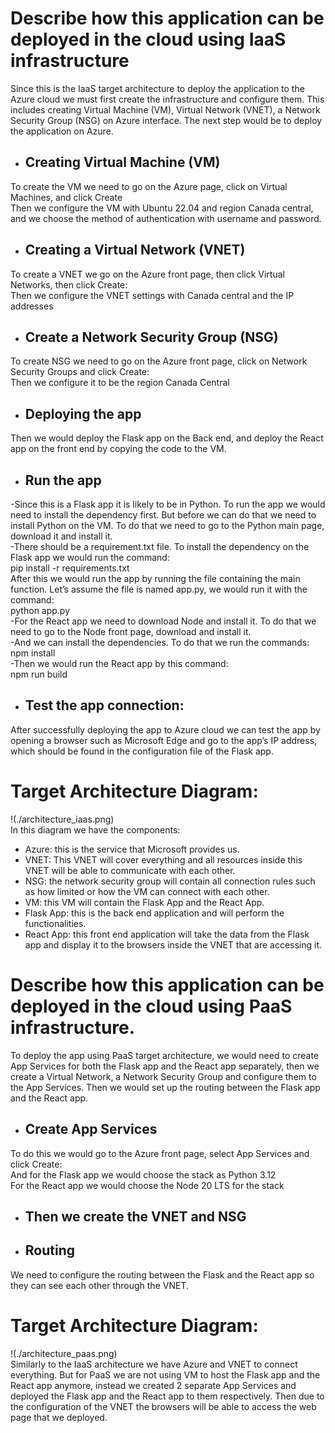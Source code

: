 # Describe how this application can be deployed in the cloud using IaaS infrastructure

Since this is the IaaS target architecture to deploy the application to the Azure cloud we must first create the infrastructure and configure them. This includes creating Virtual Machine (VM), Virtual Network (VNET), a Network Security Group (NSG) on Azure interface. The next step would be to deploy the application on Azure.

* ## **Creating Virtual Machine (VM)**

To create the VM we need to go on the Azure page, click on Virtual Machines, and click Create  
Then we configure the VM with Ubuntu 22.04 and region Canada central, and we choose the method of authentication with username and password.

* ## **Creating a Virtual Network (VNET)**

To create a VNET we go on the Azure front page, then click Virtual Networks, then click Create:  
Then we configure the VNET settings with Canada central and the IP addresses

* ## **Create a Network Security Group (NSG)**

To create NSG we need to go on the Azure front page, click on Network Security Groups and click Create:  
Then we configure it to be the region Canada Central

* ## **Deploying the app**

Then we would deploy the Flask app on the Back end, and deploy the React app on the front end by copying the code to the VM.

* ## **Run the app**

\-Since this is a Flask app it is likely to be in Python. To run the app we would need to install the dependency first. But before we can do that we need to install Python on the VM. To do that we need to go to the Python main page, download it and install it.  
\-There should be a requirement.txt file. To install the dependency on the Flask app we would run the command:  
pip install \-r requirements.txt  
After this we would run the app by running the file containing the main function. Let’s assume the file is named app.py, we would run it with the command:  
python app.py  
\-For the React app we need to download Node and install it. To do that we need to go to the Node front page, download and install it.  
\-And we can install the dependencies. To do that we run the commands:  
npm install  
\-Then we would run the React app by this command:  
npm run build

* ## **Test the app connection:**

After successfully deploying the app to Azure cloud we can test the app by opening a browser such as Microsoft Edge and go to the app’s IP address, which should be found in the configuration file of the Flask app.

# Target Architecture Diagram:

!(./architecture\_iaas.png)  
In this diagram we have the components:

* Azure: this is the service that Microsoft provides us.  
* VNET: This VNET will cover everything and all resources inside this VNET will be able to communicate with each other.  
* NSG: the network security group will contain all connection rules such as how limited or how the VM can connect with each other.  
* VM: this VM will contain the Flask App and the React App.  
* Flask App: this is the back end application and will perform the functionalities.  
* React App: this front end application will take the data from the Flask app and display it to the browsers inside the VNET that are accessing it.

# Describe how this application can be deployed in the cloud using PaaS infrastructure.

To deploy the app using PaaS target architecture, we would need to create App Services for both the Flask app and the React app separately, then we create a Virtual Network, a Network Security Group and configure them to the App Services. Then we would set up the routing between the Flask app and the React app.

* ## **Create App Services**

To do this we would go to the Azure front page, select App Services and click Create:  
And for the Flask app we would choose the stack as Python 3.12  
For the React app we would choose the Node 20 LTS for the stack

* ## **Then we create the VNET and NSG**

* ## **Routing**

We need to configure the routing between the Flask and the React app so they can see each other through the VNET.

# Target Architecture Diagram:

!(./architecture\_paas.png)  
Similarly to the IaaS architecture we have Azure and VNET to connect everything. But for PaaS we are not using VM to host the Flask app and the React app anymore, instead we created 2 separate App Services and deployed the Flask app and the React app to them respectively. Then due to the configuration of the VNET the browsers will be able to access the web page that we deployed.